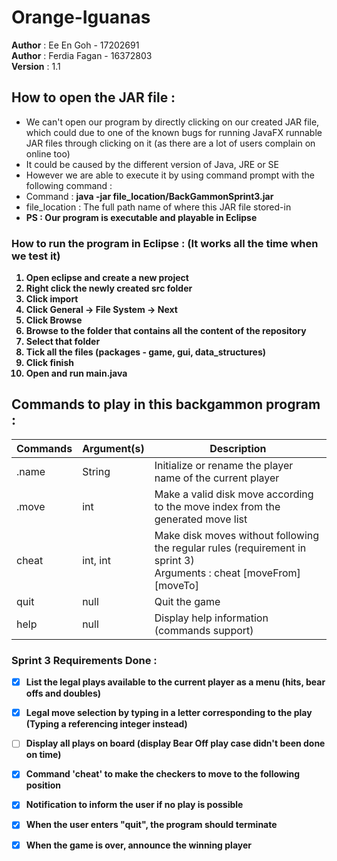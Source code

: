 # Orange-Iguanas
<b>Author</b>  : Ee En Goh    - 17202691<br/>
<b>Author</b>  : Ferdia Fagan - 16372803<br/>
<b>Version</b> : 1.1 


## How to open the JAR file :
* We can't open our program by directly clicking on our created JAR file, which could due to one of the known bugs for running JavaFX runnable JAR files through clicking on it (as there are a lot of users complain on online too)<br>
* It could be caused by the different version of Java, JRE or SE<br>
* However we are able to execute it by using command prompt with the following command :<br>
* Command : <b>java -jar file_location/BackGammonSprint3.jar</b> <br>
* file_location : The full path name of where this JAR file stored-in<br>
* <b>PS : Our program is executable and playable in Eclipse<br/>

### How to run the program in Eclipse : (It works all the time when we test it)
1. Open eclipse and create a new project
2. Right click the newly created src folder
3. Click import
4. Click General -> File System -> Next
5. Click Browse
6. Browse to the folder that contains all the content of the repository
7. Select that folder
8. Tick all the files (packages - game, gui, data_structures)
9. Click finish
10. Open and run main.java

## Commands to play in this backgammon program :

Commands  | Argument(s) | Description
----------|-------------|----------------------------------------------------------------------------------------------
.name     | String      | Initialize or rename the player name of the current player
.move     | int         | Make a valid disk move according to the move index from the generated move list
cheat     | int, int    | Make disk moves without following the regular rules (requirement in sprint 3)<br>Arguments : cheat [moveFrom][moveTo] 
quit      | null        | Quit the game
help      | null        | Display help information (commands support)

### Sprint 3 Requirements Done :
- [x] List the legal plays available to the current player as a menu (hits, bear offs and doubles)<br>
- [x] Legal move selection by typing in a letter corresponding to the play (Typing a referencing <b>integer</b> instead) <br>
- [ ] Display all plays on board (display Bear Off play case didn't been done on time)<br>
- [x] Command 'cheat' to make the checkers to move to the following position<br>
- [x] Notification to inform the user if no play is possible<br>
- [x] When the user enters "quit", the program should terminate<br>
- [x] When the game is over, announce the winning player<br>

